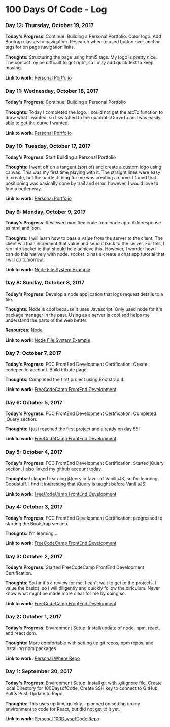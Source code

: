 # 100 Days Of Code - Log

### Day 12: Thursday, October 19, 2017

**Today's Progress**: Continue: Building a Personal Portfolio. Color logo. Add Bootrap classes to navigation. Research when to used button over anchor tags for on page navigation links.

**Thoughts:** Structuring the page using html5 tags. My logo is pretty nice.  The contact my be difficult to get right, so I may add quick text to keep moving.

**Link to work:** [Personal Portfolio](https://codepen.io/participator/full/WZgebm/)

### Day 11: Wednesday, October 18, 2017

**Today's Progress**: Continue: Building a Personal Portfolio

**Thoughts:** Today I completed the logo.  I could not get the arcTo function to draw what I wanted, so I switched to the quadraticCurveTo and was easily able to get the curve I wanted.

**Link to work:** [Personal Portfolio](https://codepen.io/participator/full/WZgebm/)

### Day 10: Tuesday, October 17, 2017

**Today's Progress**: Start Building a Personal Portfolio

**Thoughts:** I went off on a tangent (sort of) and create a custom logo using canvas.  This was my first time playing with it.  The straight lines were easy to create, but the hardest thing for me was creating a curve.  I found that positioning was basically done by trail and error, however, I would love to find a better way.

**Link to work:** [Personal Portfolio](https://codepen.io/participator/full/WZgebm/)

### Day 9: Monday, October 9, 2017

**Today's Progress**: Reviewed modified code from node app.  Add response as html and json.

**Thoughts:** I will learn how to pass a value from the server to the client.  The client will than increment that value and send it back to the server.
For this, I ran into socket.io that should help achieve this.  However, I wonder how I can do this natively with node.  socket.io has a create a chat app tutorial
that I will do tomorrow. 

**Link to work:** [Node File System Example](https://github.com/participator/Node-File-System-Example)

### Day 8: Sunday, October 8, 2017

**Today's Progress**: Develop a node application that logs request details to a file.

**Thoughts:** Node is cool because it uses Javascript.  Only used node for it's package manager in the past.  Using as a server is cool and helps me understand the parts of the web better.  

**Resources:** [Node](https://nodejs.org/dist/latest-v6.x/docs/api/)

**Link to work:** [Node File System Example](https://github.com/participator/Node-File-System-Example)

### Day 7: October 7, 2017

**Today's Progress**: FCC FrontEnd Development Certification: Create codepen.io account. Build tribute page.

**Thoughts:** Completed the first project using Bootstrap 4.

**Link to work:** [FreeCodeCamp FrontEnd Development](https://www.freecodecamp.org)

### Day 6: October 5, 2017

**Today's Progress**: FCC FrontEnd Development Certification: Completed jQuery section.

**Thoughts:** I just reached the first project and already on day 5!!!

**Link to work:** [FreeCodeCamp FrontEnd Development](https://www.freecodecamp.org)

### Day 5: October 4, 2017

**Today's Progress**: FCC FrontEnd Development Certification: Started jQuery section.  I also linked my github account today.

**Thoughts:** I skipped learning jQuery in favor of VanillaJS, so I'm learning.  Goodstuff. I find it interesting that jQuery is taught before VanillaJS.

**Link to work:** [FreeCodeCamp FrontEnd Development](https://www.freecodecamp.org)

### Day 4: October 3, 2017

**Today's Progress**: FCC FrontEnd Development Certification: progressed to starting the Bootstrap section.

**Thoughts:** I'm learning...

**Link to work:** [FreeCodeCamp FrontEnd Development](https://www.freecodecamp.org)

### Day 3: October 2, 2017

**Today's Progress**: Started FreeCodeCamp FrontEnd Development Certification.

**Thoughts:** So far it's a review for me. I can't wait to get to the projects.  I value the basics, so I will diligently and quickly follow the ciriculum.  Never know what might be made more clear for me by doing so.

**Link to work:** [FreeCodeCamp FrontEnd Development](https://www.freecodecamp.org)

### Day 2: October 1, 2017

**Today's Progress**: Environment Setup: Install/update of node, npm, react, and react dom.

**Thoughts:** More comfortable with setting up git repos, npm repos, and installing npm packages

**Link to work:** [Personal Where Repo](https://github.com/participator/Where)

### Day 1: September 30, 2017

**Today's Progress**: Environment Setup: Install git with .gitignore file, Create local Directory for 100DaysofCode, Create SSH key to connect to GitHub, Pull & Push Update to Repo

**Thoughts:** This uses up time quickly.  I planned on setting up my environment to code for React, but did not get to it yet.

**Link to work:** [Personal 100DaysofCode Repo](https://github.com/participator/100-days-of-code)
